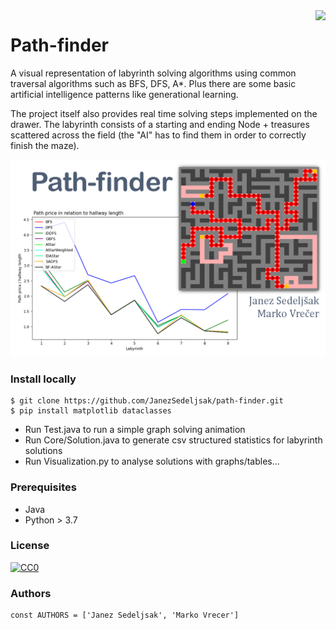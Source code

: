<img src="https://github.com/matiassingers/awesome-readme/blob/master/icon.png" align="right" />

# Path-finder

A visual representation of labyrinth solving algorithms using common traversal algorithms such as BFS, DFS, A*.
Plus there are some basic artificial intelligence patterns like generational learning.

The project itself also provides real time solving steps implemented on the drawer. The labyrinth
consists of a starting and ending Node + treasures scattered across the field (the "AI" has to find them in order to correctly finish the maze).

![No image](https://github.com/JanezSedeljsak/path-finder/blob/main/docs/banner.png)

### Install locally

```terminal
$ git clone https://github.com/JanezSedeljsak/path-finder.git
$ pip install matplotlib dataclasses
```
* Run Test.java to run a simple graph solving animation
* Run Core/Solution.java to generate csv structured statistics for labyrinth solutions
* Run Visualization.py to analyse solutions with graphs/tables...

### Prerequisites

* Java
* Python > 3.7

### License

[![CC0](https://licensebuttons.net/p/zero/1.0/88x31.png)](https://creativecommons.org/publicdomain/zero/1.0/)

### Authors

```JS
const AUTHORS = ['Janez Sedeljsak', 'Marko Vrecer']
```
